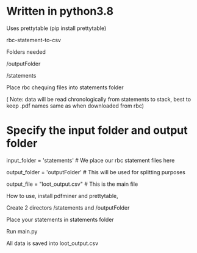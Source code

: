 # Written in python3.8
Uses prettytable (pip install prettytable)

rbc-statement-to-csv

Folders needed 

/outputFolder

/statements

Place rbc chequing files into statements folder

( Note: data will be read chronologically from statements to stack, best to keep .pdf names same as when downloaded from rbc)

# Specify the input folder and output folder

input_folder = 'statements' # We place our rbc statement files here

output_folder = 'outputFolder' # This will be used for splitting purposes

output_file = "loot_output.csv" # This is the main file



How to use, install pdfminer and prettytable,

Create 2 directors /statements and /outputFolder

Place your statements in statements folder


Run main.py

All data is saved into loot_output.csv
